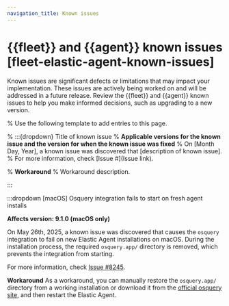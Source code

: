 ```yaml
---
navigation_title: Known issues
---
```


# {{fleet}} and {{agent}} known issues [fleet-elastic-agent-known-issues]
Known issues are significant defects or limitations that may impact your implementation. These issues are actively being worked on and will be addressed in a future release. Review the {{fleet}} and {{agent}} known issues to help you make informed decisions, such as upgrading to a new version.

% Use the following template to add entries to this page.

% :::{dropdown} Title of known issue
% **Applicable versions for the known issue and the version for when the known issue was fixed**
% On [Month Day, Year], a known issue was discovered that [description of known issue].
% For more information, check [Issue #](Issue link).

% **Workaround** 
% Workaround description.

:::

:::dropdown [macOS] Osquery integration fails to start on fresh agent installs

**Affects version: 9.1.0 (macOS only)**

On May 26th, 2025, a known issue was discovered that causes the `osquery` integration to fail on new Elastic Agent installations on macOS. During the installation process, the required `osquery.app/` directory is removed, which prevents the integration from starting.

For more information, check [Issue #8245](https://github.com/elastic/elastic-agent/issues/8245).

**Workaround** 
As a workaround, you can manually restore the `osquery.app/` directory from a working installation or download it from the [official osquery site](https://osquery.io/downloads/official/), and then restart the Elastic Agent.

